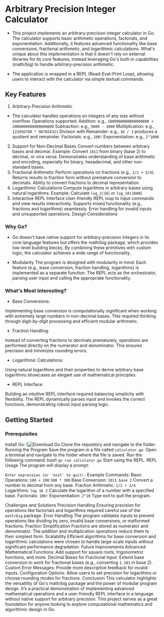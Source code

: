 # Arbitrary Precision Integer Calculator
* This project implements an arbitrary-precision integer calculator in Go. The calculator supports basic arithmetic operations, factorials, and exponentiation. Additionally, it features advanced functionality like base conversions, fractional arithmetic, and logarithmic calculations. What's unique about this implementation is that it doesn't rely on external libraries for its core features, instead leveraging Go's built-in capabilities (math/big) to handle arbitrary-precision arithmetic.

* The application is wrapped in a REPL (Read-Eval-Print Loop), allowing users to interact with the calculator via simple textual commands.

## Key Features
1. Arbitrary-Precision Arithmetic
- The calculator handles operations on integers of any size without overflow.
Operations supported:
Addition: e.g., `1000000000000000000 + 2000000000000000000`
Subtraction: e.g., `5000 - 3000`
Multiplication: e.g., `123456789 * 987654321`
Division with Remainder: e.g., `10 / 3` produces a quotient and remainder.
Factorials: e.g., `100!`
Exponentiation: e.g., `2^1000`
2. Support for Non-Decimal Bases
Convert numbers between arbitrary bases and decimal.
Example: Convert `1011` from binary (base 2) to decimal, or vice versa.
Demonstrates understanding of base arithmetic and encoding, especially for binary, hexadecimal, and other non-standard bases.
3. Fractional Arithmetic
Perform operations on fractions (e.g., `1/2 + 3/4`).
Returns results in fraction form without premature conversion to decimals.
Ability to convert fractions to decimal representation.
4. Logarithmic Calculations
Compute logarithms in arbitrary bases using natural logarithms.
Example: Calculate `log_2(16`) or `log_10(1000`).
5. Interactive REPL Interface
User-friendly REPL loop to input commands and view results interactively.
Supports mixed functionality (e.g., fractions and logarithms) seamlessly.
Error handling for invalid inputs and unsupported operations.
Design Considerations
### Why Go?
- Go doesn't have native support for arbitrary-precision integers in its core language features but offers the math/big package, which provides low-level building blocks. By combining these primitives with custom logic, the calculator achieves a wide range of functionality.

- Modularity
The program is designed with modularity in mind:
Each feature (e.g., base conversion, fraction handling, logarithms) is implemented as a separate function.
The REPL acts as the orchestrator, parsing user input and calling the appropriate functionality.
### What's Most Interesting?
- Base Conversions:

 Implementing base conversion is computationally significant when working with extremely large numbers in non-decimal bases.
 This required thinking through digit-by-digit processing and efficient modular arithmetic.
- Fraction Handling:

Instead of converting fractions to decimals prematurely, operations are performed directly on the numerator and denominator. This ensures precision and minimizes rounding errors.
- Logarithmic Calculations:

Using natural logarithms and their properties to derive arbitrary base logarithms showcases an elegant use of mathematical principles.
- REPL Interface:

Building an intuitive REPL interface required balancing simplicity with flexibility. The REPL dynamically parses input and invokes the correct functions, demonstrating robust input parsing logic.
## Getting Started
### Prerequisites
Install Go: [![Download Go](https://go.dev/doc/install])
Clone the repository and navigate to the folder.
Running the Program
Save the program in a file called `calculator.go`.
Open a terminal and navigate to the folder where the file is saved.
Run the following command:
bash
```go run calculator.go```
Start using the REPL.
REPL Usage
The program will display a prompt:


```Enter expression (or 'exit' to quit):```
Example Commands:
Basic Operations:
`100 + 200`
`500 * 300`
Base Conversion:
`1011 base 2`
Convert a number to decimal from any base.
Fraction Arithmetic:
`1/2 + 3/4`
Logarithms:
`log 16 2`
Calculate the logarithm of a number with a specified base.
Factorials:
`100!`
Exponentiation:
`2^10`
Type exit to quit the program.

Challenges and Solutions
Precision Handling
Ensuring precision for operations like factorials and logarithms required careful use of the `math/big` package.
Error Handling
The program validates inputs to prevent operations like dividing by zero, invalid base conversions, or malformed fractions.
Fraction Simplification
Fractions are stored as numerator and denominator. The addition and multiplication operations reduce them to their simplest form.
Scalability
Efficient algorithms for base conversion and logarithmic calculations were chosen to handle large-scale inputs without significant performance degradation.
Future Improvements
Advanced Mathematical Functions:
Add support for square roots, trigonometric functions, and more.
Decimal Bases for Fractional Input:
Extend base conversion to work for fractional bases (e.g., converting `1.101` in base 2).
Custom Error Messages:
Provide more descriptive feedback for invalid inputs.
Configuration Options:
Allow users to set precision for logarithms or choose rounding modes for fractions.
Conclusion
This calculator highlights the versatility of Go's math/big package and the power of modular program design. It’s a practical demonstration of implementing advanced mathematical operations and a user-friendly REPL interface in a language without native support for arbitrary precision. This project serves as a great foundation for anyone looking to explore computational mathematics and algorithmic design in Go.
